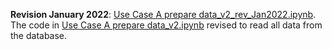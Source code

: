 **Revision January 2022**: [Use Case A prepare data_v2_rev_Jan2022.ipynb](https://github.com/eurostat/NLP4Stat/blob/testing/Use%20case%20A/Use%20Case%20A%20Graphical%20exploration/Power_BI/Use%20Case%20A%20prepare%20data_v2_rev_Jan2022.ipynb). The code in [Use Case A prepare data_v2.ipynb](https://github.com/eurostat/NLP4Stat/blob/testing/Use%20case%20A/Use%20Case%20A%20Graphical%20exploration/Power_BI/Use%20Case%20A%20prepare%20data_v2.ipynb) revised to read all data from the database.
